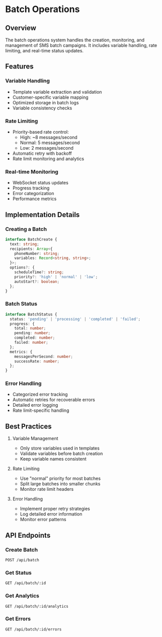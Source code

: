 # Batch Operations

## Overview

The batch operations system handles the creation, monitoring, and management of SMS batch campaigns. It includes variable handling, rate limiting, and real-time status updates.

## Features

### Variable Handling
- Template variable extraction and validation
- Customer-specific variable mapping
- Optimized storage in batch logs
- Variable consistency checks

### Rate Limiting
- Priority-based rate control:
  * High: ~8 messages/second
  * Normal: 5 messages/second
  * Low: 2 messages/second
- Automatic retry with backoff
- Rate limit monitoring and analytics

### Real-time Monitoring
- WebSocket status updates
- Progress tracking
- Error categorization
- Performance metrics

## Implementation Details

### Creating a Batch

```typescript
interface BatchCreate {
  text: string;
  recipients: Array<{
    phoneNumber: string;
    variables: Record<string, string>;
  }>;
  options?: {
    scheduleTime?: string;
    priority?: 'high' | 'normal' | 'low';
    autoStart?: boolean;
  };
}
```

### Batch Status

```typescript
interface BatchStatus {
  status: 'pending' | 'processing' | 'completed' | 'failed';
  progress: {
    total: number;
    pending: number;
    completed: number;
    failed: number;
  };
  metrics: {
    messagesPerSecond: number;
    successRate: number;
  };
}
```

### Error Handling

- Categorized error tracking
- Automatic retries for recoverable errors
- Detailed error logging
- Rate limit-specific handling

## Best Practices

1. Variable Management
   - Only store variables used in templates
   - Validate variables before batch creation
   - Keep variable names consistent

2. Rate Limiting
   - Use "normal" priority for most batches
   - Split large batches into smaller chunks
   - Monitor rate limit headers

3. Error Handling
   - Implement proper retry strategies
   - Log detailed error information
   - Monitor error patterns

## API Endpoints

### Create Batch
```
POST /api/batch
```

### Get Status
```
GET /api/batch/:id
```

### Get Analytics
```
GET /api/batch/:id/analytics
```

### Get Errors
```
GET /api/batch/:id/errors
